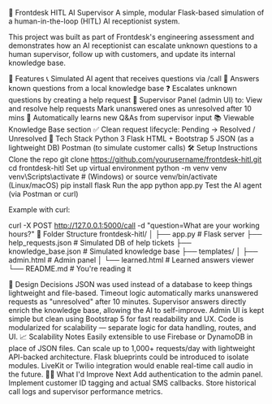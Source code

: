 🧠 Frontdesk HITL AI Supervisor
A simple, modular Flask-based simulation of a human-in-the-loop (HITL) AI receptionist system.

This project was built as part of Frontdesk's engineering assessment and demonstrates how an AI receptionist can escalate unknown questions to a human supervisor, follow up with customers, and update its internal knowledge base.

🚀 Features
📞 Simulated AI agent that receives questions via /call
🤖 Answers known questions from a local knowledge base
❓ Escalates unknown questions by creating a help request
🧑 Supervisor Panel (admin UI) to:
View and resolve help requests
Mark unanswered ones as unresolved after 10 mins
💾 Automatically learns new Q&As from supervisor input
📚 Viewable Knowledge Base section
✅ Clean request lifecycle: Pending → Resolved / Unresolved
🧰 Tech Stack
Python 3
Flask
HTML + Bootstrap 5
JSON (as a lightweight DB)
Postman (to simulate customer calls)
🛠️ Setup Instructions
Clone the repo
git clone https://github.com/yourusername/frontdesk-hitl.git
cd frontdesk-hitl
Set up virtual environment
python -m venv venv
venv\Scripts\activate  # (Windows) or source venv/bin/activate (Linux/macOS)
pip install flask
Run the app
 python app.py
Test the AI agent (via Postman or curl)

Example with curl:

curl -X POST http://127.0.0.1:5000/call -d "question=What are your working hours?"
📂 Folder Structure
frontdesk-hitl/
│
├── app.py                 # Flask server
├── help_requests.json     # Simulated DB of help tickets
├── knowledge_base.json    # Simulated knowledge base
├── templates/
│   ├── admin.html         # Admin panel
│   └── learned.html       # Learned answers viewer
└── README.md              # You're reading it

🧠 Design Decisions
JSON was used instead of a database to keep things lightweight and file-based.
Timeout logic automatically marks unanswered requests as "unresolved" after 10 minutes.
Supervisor answers directly enrich the knowledge base, allowing the AI to self-improve.
Admin UI is kept simple but clean using Bootstrap 5 for fast readability and UX.
Code is modularized for scalability — separate logic for data handling, routes, and UI.
📈 Scalability Notes
Easily extensible to use Firebase or DynamoDB in place of JSON files.
Can scale up to 1,000+ requests/day with lightweight API-backed architecture.
Flask blueprints could be introduced to isolate modules.
LiveKit or Twilio integration would enable real-time call audio in the future.
🙋‍♂️ What I'd Improve Next
Add authentication to the admin panel.
Implement customer ID tagging and actual SMS callbacks.
Store historical call logs and supervisor performance metrics.
